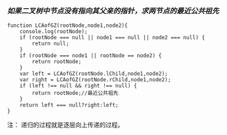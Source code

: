 ### **如果二叉树中节点没有指向其父亲的指针*，求两节点的最近公共祖先*

    function LCAofGZ(rootNode,node1,node2){
        console.log(rootNode);
        if (rootNode === null || node1 === null || node2 === null) {
            return null;
        }
        if (rootNode === node1 || rootNode == node2) {
            return rootNode;
        }
        var left = LCAofGZ(rootNode.lChild,node1,node2);
        var right = LCAofGZ(rootNode.rChild,node1,node2);
        if (left !== null && right !== null) {
            return rootNode;//最近公共祖先
        }
        return left === null?right:left;
    }

注：
递归的过程就是逐层向上传递的过程。